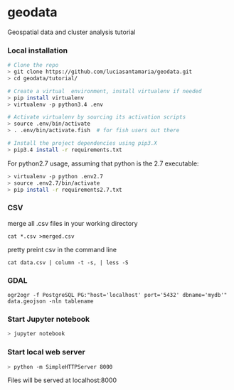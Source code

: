 # geodata
Geospatial data and cluster analysis tutorial

### Local installation

```bash
# Clone the repo
> git clone https://github.com/luciasantamaria/geodata.git
> cd geodata/tutorial/

# Create a virtual  environment, install virtualenv if needed
> pip install virtualenv
> virtualenv -p python3.4 .env

# Activate virtualenv by sourcing its activation scripts
> source .env/bin/activate
> . .env/bin/activate.fish  # for fish users out there

# Install the project dependencies using pip3.X
> pip3.4 install -r requirements.txt

```

For python2.7 usage, assuming that python is the 2.7 executable: 

```bash
> virtualenv -p python .env2.7
> source .env2.7/bin/activate
> pip install -r requirements2.7.txt

```


### CSV

merge all .csv files in your working directory
```
cat *.csv >merged.csv
```

pretty preint csv in the command line
```
cat data.csv | column -t -s, | less -S
```

### GDAL

```
ogr2ogr -f PostgreSQL PG:"host='localhost' port='5432' dbname='mydb'" data.geojson -nln tablename
```

### Start Jupyter notebook

```bash
> jupyter notebook

```

### Start local web server

```bash
> python -m SimpleHTTPServer 8000

```
Files will be served at localhost:8000
